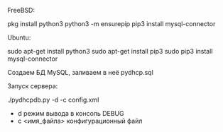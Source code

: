 FreeBSD:

pkg install python3
python3 -m ensurepip
pip3 install mysql-connector

Ubuntu:

sudo apt-get install python3
sudo apt-get install pip3
sudo pip3 install mysql-connector

Создаем БД MySQL, заливаем в неё  pydhcp.sql

Запуск сервера:

./pydhcpdb.py -d -c config.xml

- d режим вывода в консоль DEBUG
- c <имя_файла> конфигурационный файл